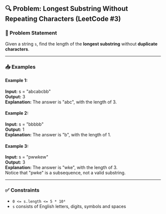 ## 🔍 Problem: Longest Substring Without Repeating Characters (LeetCode #3)

### 📄 Problem Statement

Given a string `s`, find the length of the **longest substring** without **duplicate characters**.

---

### 📥 Examples

#### Example 1:
**Input:** s = "abcabcbb"  
**Output:** 3  
**Explanation:** The answer is "abc", with the length of 3.

#### Example 2:
**Input:** s = "bbbbb"  
**Output:** 1  
**Explanation:** The answer is "b", with the length of 1.

#### Example 3:
**Input:** s = "pwwkew"  
**Output:** 3  
**Explanation:** The answer is "wke", with the length of 3.  
Notice that "pwke" is a subsequence, not a valid substring.

---

### ✅ Constraints

- `0 <= s.length <= 5 * 10⁴`  
- `s` consists of English letters, digits, symbols and spaces
